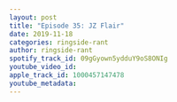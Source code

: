 ```yaml
---
layout: post
title: "Episode 35: JZ Flair"
date: 2019-11-18
categories: ringside-rant
author: ringside-rant
spotify_track_id: 09gGyown5ydduY9oS8ONIg
youtube_video_id: 
apple_track_id: 1000457147478
youtube_metadata: 
---
```

